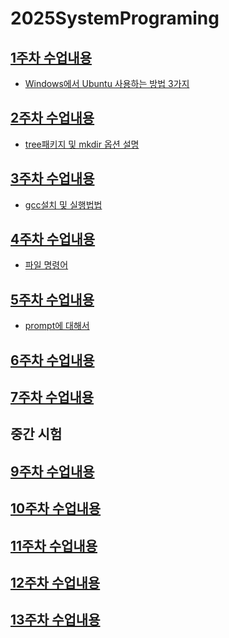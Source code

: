 # 2025SystemPrograming

## [1주차 수업내용](https://github.com/GUBBIB/2025SystemPrograming/tree/main/1Week0307)
- [Windows에서 Ubuntu 사용하는 방법 3가지](https://github.com/GUBBIB/2025SystemPrograming/tree/main/1Week0307)

## [2주차 수업내용](https://github.com/GUBBIB/2025SystemPrograming/tree/main/2Week0314)
- [tree패키지 및 mkdir 옵션 설명](https://github.com/GUBBIB/2025SystemPrograming/tree/main/2Week0314)

## [3주차 수업내용](https://github.com/GUBBIB/2025SystemPrograming/tree/main/3Week0321)
- [gcc설치 및 실행법법](https://github.com/GUBBIB/2025SystemPrograming/tree/main/3Week0321)

## [4주차 수업내용](https://github.com/GUBBIB/2025SystemPrograming/tree/main/4Week0328)
- [파일 명령어](https://github.com/GUBBIB/2025SystemPrograming/tree/main/4Week0328)

## [5주차 수업내용](https://github.com/GUBBIB/2025SystemPrograming/tree/main/5Week0404)
- [prompt에 대해서](https://github.com/GUBBIB/2025SystemPrograming/tree/main/5Week0404)

## [6주차 수업내용](https://github.com/GUBBIB/2025SystemPrograming/tree/main/6Week0411)

## [7주차 수업내용](https://github.com/GUBBIB/2025SystemPrograming/tree/main/7Week0418)

## 중간 시험

## [9주차 수업내용](https://github.com/GUBBIB/2025SystemPrograming/tree/main/9Week0502)


## [10주차 수업내용](https://github.com/GUBBIB/2025SystemPrograming/tree/main/10Week0509)


## [11주차 수업내용](https://github.com/GUBBIB/2025SystemPrograming/tree/main/11Week0516)


## [12주차 수업내용](https://github.com/GUBBIB/2025SystemPrograming/tree/main/12Week0523)


## [13주차 수업내용](https://github.com/GUBBIB/2025SystemPrograming/tree/main/13Week0530)


<!-- 
PC WSL2 Ubuntu 계정 - ubuntu, 1111
노트북 WSL2 Ubuntu 계정 - ubuntu, 1111
-->

<!--
시스템프로그래밍05.pdf 안에
db~~.c 작성하기 기말 시험임

[ 깃허브 & C언어 ppt 1개 만 있어도 됨 ] ※ 발표 3분 이내
6/13일 까지 깃허브 정리한 ppt 있어야함 - 15점
ㄴ 깃허브 링크
ㄴ 내가 생각한 점수 

6/13일 까지 50개 운영체제 명령어 C언어로 구현 및 정리한 ppt - 개당 0.25점 총 15점
ㄴ 옵션 같은건 getopt getoptlong 을 써라 - gpt 물어보셈
ㄴ ppt 에 소스 넣을 필요는 없는데 
ㄴ 깃허브 에 소스 코드가 올라가야함
ㄴ 깃허브 링크
ㄴ 내가 생각한 점수

어떤 명령어를 c로만들었는지 ppt에 적기 
ㄴ 설명은 알아서 
-->

<!--
우리 ppt에 넣어야 할 거 1
Include conf/extra/httpd-vhosts.conf
httpd.conf 에서 위에 꺼 검색 후 주석(#) 제거
-->